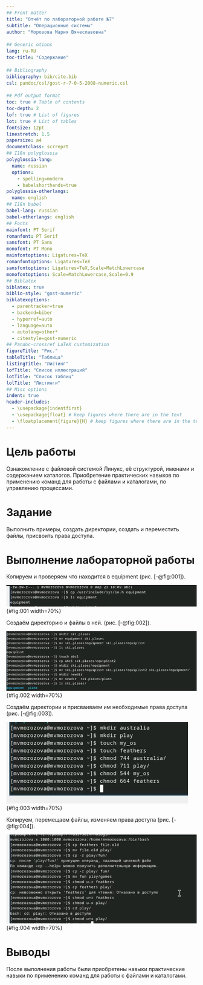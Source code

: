 ```yaml
---
## Front matter
title: "Отчёт по лабораторной работе №7"
subtitle: "Операционные системы"
author: "Морозова Мария Вячеславовна"

## Generic otions
lang: ru-RU
toc-title: "Содержание"

## Bibliography
bibliography: bib/cite.bib
csl: pandoc/csl/gost-r-7-0-5-2008-numeric.csl

## Pdf output format
toc: true # Table of contents
toc-depth: 2
lof: true # List of figures
lot: true # List of tables
fontsize: 12pt
linestretch: 1.5
papersize: a4
documentclass: scrreprt
## I18n polyglossia
polyglossia-lang:
  name: russian
  options:
	- spelling=modern
	- babelshorthands=true
polyglossia-otherlangs:
  name: english
## I18n babel
babel-lang: russian
babel-otherlangs: english
## Fonts
mainfont: PT Serif
romanfont: PT Serif
sansfont: PT Sans
monofont: PT Mono
mainfontoptions: Ligatures=TeX
romanfontoptions: Ligatures=TeX
sansfontoptions: Ligatures=TeX,Scale=MatchLowercase
monofontoptions: Scale=MatchLowercase,Scale=0.9
## Biblatex
biblatex: true
biblio-style: "gost-numeric"
biblatexoptions:
  - parentracker=true
  - backend=biber
  - hyperref=auto
  - language=auto
  - autolang=other*
  - citestyle=gost-numeric
## Pandoc-crossref LaTeX customization
figureTitle: "Рис."
tableTitle: "Таблица"
listingTitle: "Листинг"
lofTitle: "Список иллюстраций"
lotTitle: "Список таблиц"
lolTitle: "Листинги"
## Misc options
indent: true
header-includes:
  - \usepackage{indentfirst}
  - \usepackage{float} # keep figures where there are in the text
  - \floatplacement{figure}{H} # keep figures where there are in the text
---
```


# Цель работы

Ознакомление с файловой системой Линукс, её структурой, именами и содержанием каталогов. Приобретение практических навыков по применению команд для работы с файлами и каталогами, по управлению процессами.

# Задание

Выполнить примеры, создать директории, создать и переместить файлы, присвоить права доступа.


# Выполнение лабораторной работы

Копируем и проверяем что находится в equipment  (рис. [-@fig:001]).

![Содержимое](image/1.png){#fig:001 width=70%}


Создаём директорию и файлы в ней. (рис. [-@fig:002]).

![Работа с ski plases](image/2.png){#fig:002 width=70%}


Создаём директории и присваиваем им необходимые права доступа (рис. [-@fig:003]).

![Работа с chmod и mkdir](image/3.png){#fig:003 width=70%}


Копируем, перемещаем файлы, изменяем права доступа (рис. [-@fig:004]).

![Работа с cp, mv chmod](image/4.png){#fig:004 width=70%}

# Выводы

После выполнения работы были приобретены навыки практические навыки по применению команд для работы с файлами и каталогами.

